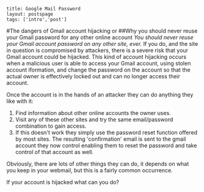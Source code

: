 ```
title: Google Mail Password
layout: postspage
tags: ['intro','post']

```
#The dangers of Gmail account hijacking
or
##Why you should never reuse your Gmail password for any other online account
*You should never reuse your Gmail account password on any other site, ever.* If you do, and the site in question is compromised by attackers, there is a severe risk that your Gmail account could be hijacked. This kind of account hijacking occurs when a malicious user is able to access your Gmail account, using stolen account iformation, and change the password on the account so that the actual owner is effectively locked out and can no longer access their account.

Once the account is in the hands of an attacker they can do anything they like with it:

1. Find information about other online accounts the owner uses.
2. Visit any of these other sites and try the same email/password combination to gain access.
3. If this doesn't work they simply use the password reset function offered by most sites. The resulting 'confirmation' email is sent to the gmail account they now control enabling them to reset the password and take control of that account as well. 

Obviously, there are lots of other things they can do, it depends on what you keep in your webmail, but this is a fairly common occurrence.

If your account is hijacked what can you do?